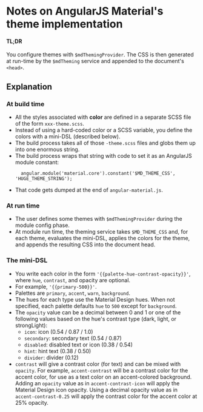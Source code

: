 # Notes on AngularJS Material's theme implementation

#### TL;DR
You configure themes with `$mdThemingProvider`. The CSS is then generated at run-time by
the `$mdTheming` service and appended to the document's `<head>`.

## Explanation

### At build time
* All the styles associated with **color** are defined in a separate SCSS file of the form
`xxx-theme.scss`.
* Instead of using a hard-coded color or a SCSS variable, you define the colors with a mini-DSL
  (described below).
* The build process takes all of those `-theme.scss` files and globs them up into one enormous
string.
* The build process wraps that string with code to set it as an AngularJS module constant:
  ```
    angular.module('material.core').constant('$MD_THEME_CSS', 'HUGE_THEME_STRING');
  ```
* That code gets dumped at the end of `angular-material.js`.

### At run time
* The user defines some themes with `$mdThemingProvider` during the module config phase.
* At module run time, the theming service takes `$MD_THEME_CSS` and, for each theme, evaluates the
mini-DSL, applies the colors for the theme, and appends the resulting CSS into the document head.

### The mini-DSL
* You write each color in the form `'{{palette-hue-contrast-opacity}}'`, where `hue`, `contrast`,
and opacity are optional.
* For example, `'{{primary-500}}'`.
* Palettes are `primary`, `accent`, `warn`, `background`.
* The hues for each type use the Material Design hues. When not specified, each palette defaults
`hue` to `500` except for `background`.
* The `opacity` value can be a decimal between 0 and 1 or one of the following values based on the
hue's contrast type (dark, light, or strongLight):
  * `icon`: icon (0.54 / 0.87 / 1.0)
  * `secondary`: secondary text (0.54 / 0.87)
  * `disabled`: disabled text or icon (0.38 / 0.54)
  * `hint`: hint text (0.38 / 0.50)
  * `divider`: divider (0.12)
* `contrast` will give a contrast color (for text) and can be mixed with `opacity`.
For example, `accent-contrast` will be a contrast color for the accent color, for use as a text
color on an accent-colored background. Adding an `opacity` value as in `accent-contrast-icon` will
apply the Material Design icon opacity. Using a decimal opacity value as in `accent-contrast-0.25`
will apply the contrast color for the accent color at 25% opacity.

